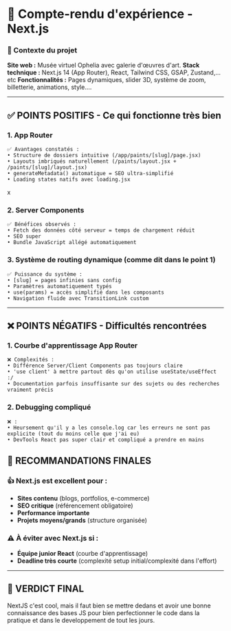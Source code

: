 
# 📝 Compte-rendu d'expérience - Next.js

### 🎯 Contexte du projet
**Site web :** Musée virtuel Ophelia avec galerie d'œuvres d'art.
**Stack technique :** Next.js 14 (App Router), React, Tailwind CSS, GSAP, Zustand,... etc
**Fonctionnalités :** Pages dynamiques, slider 3D, système de zoom, billetterie, animations, style....

---

## ✅ **POINTS POSITIFS - Ce qui fonctionne très bien**

### **1. App Router**
```
✅ Avantages constatés :
• Structure de dossiers intuitive (/app/paints/[slug]/page.jsx)
• Layouts imbriqués naturellement (/paints/layout.jsx + /paints/[slug]/layout.jsx)
• generateMetadata() automatique = SEO ultra-simplifié
• Loading states natifs avec loading.jsx
```
x
### **2. Server Components**
```
✅ Bénéfices observés :
• Fetch des données côté serveur = temps de chargement réduit
• SEO super
• Bundle JavaScript allégé automatiquement
```

### **3. Système de routing dynamique** (comme dit dans le point 1)
```
✅ Puissance du système :
• [slug] = pages infinies sans config
• Paramètres automatiquement typés
• use(params) = accès simplifié dans les composants
• Navigation fluide avec TransitionLink custom
```

---

## ❌ **POINTS NÉGATIFS - Difficultés rencontrées**

### **1. Courbe d'apprentissage App Router**
```
❌ Complexités :
• Différence Server/Client Components pas toujours claire
• 'use client' à mettre partout dès qu'on utilise useState/useEffect :/
• Documentation parfois insuffisante sur des sujets ou des recherches vraiment précis
```

### **2. Debugging compliqué**
```
❌ :
• Heursement qu'il y a les console.log car les erreurs ne sont pas explicite (tout du moins celle que j'ai eu)
• DevTools React pas super clair et compliqué a prendre en mains
```

## 🎯 **RECOMMANDATIONS FINALES**

### **👍 Next.js est excellent pour :**
- **Sites contenu** (blogs, portfolios, e-commerce)
- **SEO critique** (référencement obligatoire)
- **Performance importante** 
- **Projets moyens/grands** (structure organisée)

### **⚠️ À éviter avec Next.js si :**
- **Équipe junior React** (courbe d'apprentissage)
- **Deadline très courte** (complexité setup initial/complexité dans l'effort)

---

## 🚀 **VERDICT FINAL**

NextJS c'est cool, mais il faut bien se mettre dedans et avoir une bonne connaissance des bases JS pour bien perfectionner le code dans la pratique et dans le developpement de tout les jours.
